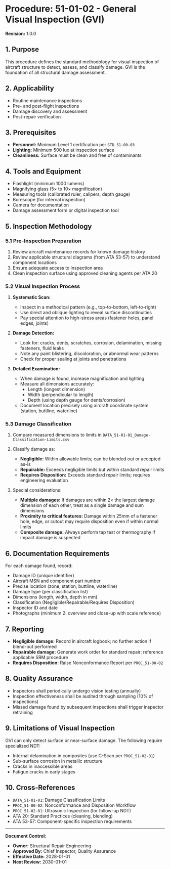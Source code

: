 # Procedure: 51-01-02 - General Visual Inspection (GVI)
**Revision:** 1.0.0

## 1. Purpose
This procedure defines the standard methodology for visual inspection of aircraft structure to detect, assess, and classify damage. GVI is the foundation of all structural damage assessment.

## 2. Applicability
- Routine maintenance inspections
- Pre- and post-flight inspections
- Damage discovery and assessment
- Post-repair verification

## 3. Prerequisites
- **Personnel:** Minimum Level 1 certification per `STD_51-00-03`
- **Lighting:** Minimum 500 lux at inspection surface
- **Cleanliness:** Surface must be clean and free of contaminants

## 4. Tools and Equipment
- Flashlight (minimum 1000 lumens)
- Magnifying glass (5× to 10× magnification)
- Measuring tools (calibrated ruler, calipers, depth gauge)
- Borescope (for internal inspection)
- Camera for documentation
- Damage assessment form or digital inspection tool

## 5. Inspection Methodology

### 5.1 Pre-Inspection Preparation
1. Review aircraft maintenance records for known damage history
2. Review applicable structural diagrams (from ATA 53-57) to understand component locations
3. Ensure adequate access to inspection area
4. Clean inspection surface using approved cleaning agents per ATA 20

### 5.2 Visual Inspection Process
1. **Systematic Scan:**
   - Inspect in a methodical pattern (e.g., top-to-bottom, left-to-right)
   - Use direct and oblique lighting to reveal surface discontinuities
   - Pay special attention to high-stress areas (fastener holes, panel edges, joints)

2. **Damage Detection:**
   - Look for: cracks, dents, scratches, corrosion, delamination, missing fasteners, fluid leaks
   - Note any paint blistering, discoloration, or abnormal wear patterns
   - Check for proper sealing at joints and penetrations

3. **Detailed Examination:**
   - When damage is found, increase magnification and lighting
   - Measure all dimensions accurately:
     - Length (longest dimension)
     - Width (perpendicular to length)
     - Depth (using depth gauge for dents/corrosion)
   - Document location precisely using aircraft coordinate system (station, buttline, waterline)

### 5.3 Damage Classification
1. Compare measured dimensions to limits in `DATA_51-01-01_Damage-Classification-Limits.csv`
2. Classify damage as:
   - **Negligible:** Within allowable limits; can be blended out or accepted as-is
   - **Repairable:** Exceeds negligible limits but within standard repair limits
   - **Requires Disposition:** Exceeds standard repair limits; requires engineering evaluation

3. Special considerations:
   - **Multiple damages:** If damages are within 2× the largest damage dimension of each other, treat as a single damage and sum dimensions
   - **Proximity to critical features:** Damage within 25mm of a fastener hole, edge, or cutout may require disposition even if within normal limits
   - **Composite damage:** Always perform tap test or thermography if impact damage is suspected

## 6. Documentation Requirements
For each damage found, record:
- Damage ID (unique identifier)
- Aircraft MSN and component part number
- Precise location (zone, station, buttline, waterline)
- Damage type (per classification list)
- Dimensions (length, width, depth in mm)
- Classification (Negligible/Repairable/Requires Disposition)
- Inspector ID and date
- Photographs (minimum 2: overview and close-up with scale reference)

## 7. Reporting
- **Negligible damage:** Record in aircraft logbook; no further action if blend-out performed
- **Repairable damage:** Generate work order for standard repair; reference applicable SRM procedure
- **Requires Disposition:** Raise Nonconformance Report per `PROC_51-00-02`

## 8. Quality Assurance
- Inspectors shall periodically undergo vision testing (annually)
- Inspection effectiveness shall be audited through sampling (10% of inspections)
- Missed damage found by subsequent inspections shall trigger inspector retraining

## 9. Limitations of Visual Inspection
GVI can only detect surface or near-surface damage. The following require specialized NDT:
- Internal delamination in composites (use C-Scan per `PROC_51-02-01`)
- Sub-surface corrosion in metallic structure
- Cracks in inaccessible areas
- Fatigue cracks in early stages

## 10. Cross-References
- `DATA_51-01-01`: Damage Classification Limits
- `PROC_51-00-02`: Nonconformance and Disposition Workflow
- `PROC_51-02-01`: Ultrasonic Inspection (for follow-up NDT)
- ATA 20: Standard Practices (cleaning, blending)
- ATA 53-57: Component-specific inspection requirements

---
**Document Control:**
- **Owner:** Structural Repair Engineering
- **Approved By:** Chief Inspector, Quality Assurance
- **Effective Date:** 2028-01-01
- **Next Review:** 2030-01-01
